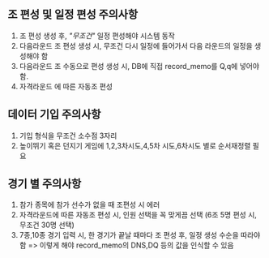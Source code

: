 ## 조 편성 및 일정 편성 주의사항

1. 조 편성 생성 후, _"무조건"_ 일정 편성해야 시스템 동작
2. 다음라운드 조 편성 생성 시, 무조건 다시 일정에 들어가서 다음 라운드의 일정을 생성해야 함
3. 다음라운드 조 수동으로 편성 생성 시, DB에 직접 record_memo를 Q,q에 넣어야 함.
4. 자격라운드 에 따른 자동조 편성

## 데이터 기입 주의사항

1. 기입 형식을 무조건 소수점 3자리
2. 높이뛰기 혹은 던지기 게임에 1,2,3차시도,4,5차 시도,6차시도 별로 순서재정렬 필요

## 경기 별 주의사항

1. 참가 종목에 참가 선수가 없을 때 조편성 시 에러
2. 자격라운드에 따른 자동조 편성 시, 인원 선택을 꼭 맞게끔 선택 (6조 5명 편성 시, 무조건 30명 선택)
3. 7종,10종 경기 입력 시, 한 경기가 끝날 때마다 조 편성 후, 일정 생성 수순을 따라야 함
   => 이렇게 해야 record_memo의 DNS,DQ 등의 값을 인식할 수 있음
